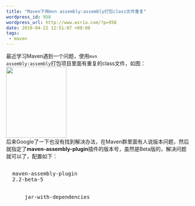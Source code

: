 ```yaml
--- 
title: "Maven下用mvn assembly:assembly打包class文件重复"
wordpress_id: 958
wordpress_url: http://www.wsria.com/?p=958
date: 2010-04-22 12:51:07 +08:00
tags: 
 - maven
---
```

最近学习Maven遇到一个问题，使用<code>mvn assembly:assembly</code>打包项目里面有重复的class文件，如图：
<a href="http://www.kafeitu.me/files/2010/04/文件重复.png"><img class="alignnone size-full wp-image-959" title="文件重复" src="http://www.kafeitu.me/files/2010/04/文件重复.png" alt="" width="164" height="194" /></a><br/>
后来Google了一下也没有找到解决办法，在Maven群里面有人说版本问题，然后就指定了<strong>maven-assembly-plugin</strong>插件的版本号，虽然是Beta版的，解决问题就可以了，配置如下：
<pre class="brush: xml">
<plugin>
  <artifactId>maven-assembly-plugin</artifactId>
  <version>2.2-beta-5</version>
  <configuration>
    <descriptorRefs>
      <descriptorRef>jar-with-dependencies</descriptorRef>
    </descriptorRefs>
  </configuration>
</plugin>
</pre>
